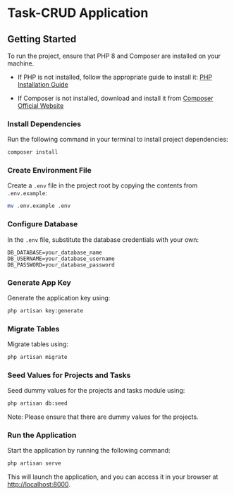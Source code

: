 # Task-CRUD Application

## Getting Started

To run the project, ensure that PHP 8 and Composer are installed on your machine.

- If PHP is not installed, follow the appropriate guide to install it: [PHP Installation Guide](https://www.php.net/manual/en/install.php)

- If Composer is not installed, download and install it from [Composer Official Website](https://getcomposer.org/download/)

### Install Dependencies

Run the following command in your terminal to install project dependencies:

```bash
composer install
```

### Create Environment File

Create a `.env` file in the project root by copying the contents from `.env.example`:

```bash
mv .env.example .env
```

### Configure Database

In the `.env` file, substitute the database credentials with your own:

```dotenv
DB_DATABASE=your_database_name
DB_USERNAME=your_database_username
DB_PASSWORD=your_database_password
```

### Generate App Key

Generate the application key using:

```bash
php artisan key:generate
```

### Migrate Tables

Migrate tables using:

```bash
php artisan migrate
```

### Seed Values for Projects and Tasks

Seed dummy values for the projects and tasks module using:

```bash
php artisan db:seed
```

Note: Please ensure that there are dummy values for the projects.
### Run the Application

Start the application by running the following command:

```bash
php artisan serve
```

This will launch the application, and you can access it in your browser at [http://localhost:8000](http://localhost:8000).

